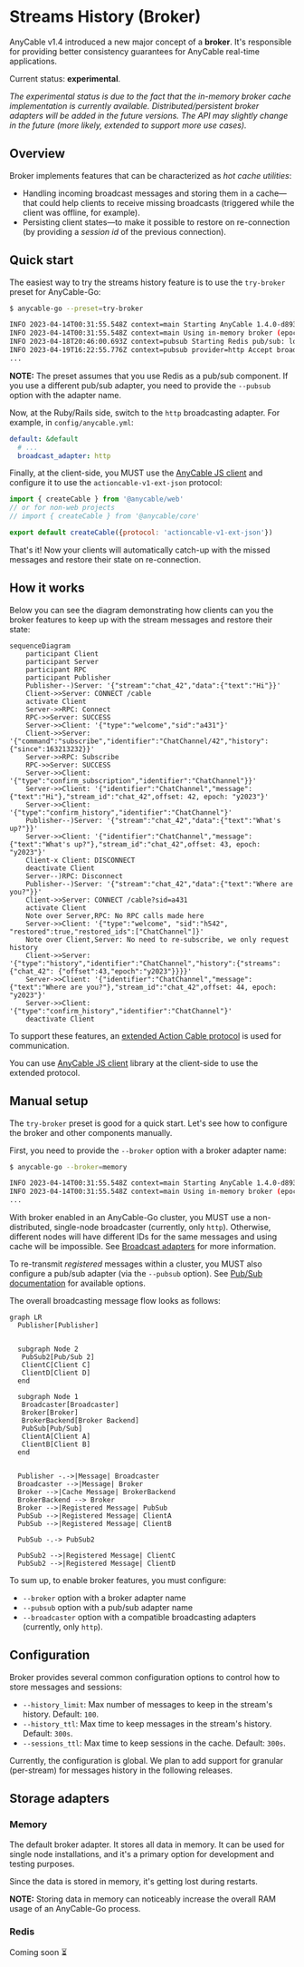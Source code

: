 # Streams History (Broker)

AnyCable v1.4 introduced a new major concept of a **broker**. It's responsible for providing better consistency guarantees for AnyCable real-time applications.

Current status: **experimental**.

_The experimental status is due to the fact that the in-memory broker cache implementation is currently available. Distributed/persistent broker adapters will be added in the future versions. The API may slightly change in the future (more likely, extended to support more use cases)._

## Overview

Broker implements features that can be characterized as _hot cache utilities_:

- Handling incoming broadcast messages and storing them in a cache—that could help clients to receive missing broadcasts (triggered while the client was offline, for example).
- Persisting client states—to make it possible to restore on re-connection (by providing a _session id_ of the previous connection).

## Quick start

The easiest way to try the streams history feature is to use the `try-broker` preset for AnyCable-Go:

```sh
$ anycable-go --preset=try-broker

INFO 2023-04-14T00:31:55.548Z context=main Starting AnyCable 1.4.0-d8939df (with mruby 1.2.0 (2015-11-17)) (pid: 87410, open file limit: 122880, gomaxprocs: 8)
INFO 2023-04-14T00:31:55.548Z context=main Using in-memory broker (epoch: vRXl, history limit: 100, history ttl: 300s, sessions ttl: 300s)
INFO 2023-04-18T20:46:00.693Z context=pubsub Starting Redis pub/sub: localhost:6379
INFO 2023-04-19T16:22:55.776Z context=pubsub provider=http Accept broadcast requests at http://localhost:8090/_broadcast
...
```

**NOTE:** The preset assumes that you use Redis as a pub/sub component. If you use a different pub/sub adapter, you need to provide the `--pubsub` option with the adapter name.

Now, at the Ruby/Rails side, switch to the `http` broadcasting adapter. For example, in `config/anycable.yml`:

```yaml
default: &default
  # ...
  broadcast_adapter: http
```

Finally, at the client-side, you MUST use the [AnyCable JS client](https://github.com/anycable/anycable-client) and configure it to use the `actioncable-v1-ext-json` protocol:

```js
import { createCable } from '@anycable/web'
// or for non-web projects
// import { createCable } from '@anycable/core'

export default createCable({protocol: 'actioncable-v1-ext-json'})
```

That's it! Now your clients will automatically catch-up with the missed messages and restore their state on re-connection.

## How it works

Below you can see the diagram demonstrating how clients can you the broker features to keep up with the stream messages and restore their state:

```mermaid
sequenceDiagram
    participant Client
    participant Server
    participant RPC
    participant Publisher
    Publisher--)Server: '{"stream":"chat_42","data":{"text":"Hi"}}'
    Client->>Server: CONNECT /cable
    activate Client
    Server->>RPC: Connect
    RPC->>Server: SUCCESS
    Server->>Client: '{"type":"welcome","sid":"a431"}'
    Client->>Server: '{"command":"subscribe","identifier":"ChatChannel/42","history":{"since":163213232}}'
    Server->>RPC: Subscribe
    RPC->>Server: SUCCESS
    Server->>Client: '{"type":"confirm_subscription","identifier":"ChatChannel"}}'
    Server->>Client: '{"identifier":"ChatChannel","message":{"text":"Hi"},"stream_id":"chat_42",offset: 42, epoch: "y2023"}'
    Server->>Client: '{"type":"confirm_history","identifier":"ChatChannel"}'
    Publisher--)Server: '{"stream":"chat_42","data":{"text":"What's up?"}}'
    Server->>Client: '{"identifier":"ChatChannel","message":{"text":"What's up?"},"stream_id":"chat_42",offset: 43, epoch: "y2023"}'
    Client-x Client: DISCONNECT
    deactivate Client
    Server--)RPC: Disconnect
    Publisher--)Server: '{"stream":"chat_42","data":{"text":"Where are you?"}}'
    Client->>Server: CONNECT /cable?sid=a431
    activate Client
    Note over Server,RPC: No RPC calls made here
    Server->>Client: '{"type":"welcome", "sid":"h542", "restored":true,"restored_ids":["ChatChannel"]}'
    Note over Client,Server: No need to re-subscribe, we only request history
    Client->>Server: '{"type":"history","identifier":"ChatChannel","history":{"streams": {"chat_42": {"offset":43,"epoch":"y2023"}}}}'
    Server->>Client: '{"identifier":"ChatChannel","message":{"text":"Where are you?"},"stream_id":"chat_42",offset: 44, epoch: "y2023"}'
    Server->>Client: '{"type":"confirm_history","identifier":"ChatChannel"}'
    deactivate Client
```

To support these features, an [extended Action Cable protocol](/misc/action_cable_protocol.md#action-cable-extended-protocol) is used for communication.

You can use [AnyCable JS client](https://github.com/anycable/anycable-client) library at the client-side to use the extended protocol.

## Manual setup

The `try-broker` preset is good for a quick start. Let's see how to configure the broker and other components manually.

First, you need to provide the `--broker` option with a broker adapter name:

```sh
$ anycable-go --broker=memory

INFO 2023-04-14T00:31:55.548Z context=main Starting AnyCable 1.4.0-d8939df (with mruby 1.2.0 (2015-11-17)) (pid: 87410, open file limit: 122880, gomaxprocs: 8)
INFO 2023-04-14T00:31:55.548Z context=main Using in-memory broker (epoch: vRXl, history limit: 100, history ttl: 300s, sessions ttl: 300s)
...
```

With broker enabled in an AnyCable-Go cluster, you MUST use a non-distributed, single-node broadcaster (currently, only `http`). Otherwise, different nodes will have different IDs for the same messages and using cache will be impossible. See [Broadcast adapters](/ruby/broadcast_adapters.md) for more information.

To re-transmit _registered_ messages within a cluster, you MUST also configure a pub/sub adapter (via the `--pubsub` option). See [Pub/Sub documentation](./pubsub.md) for available options.

The overall broadcasting message flow looks as follows:

```mermaid
graph LR
  Publisher[Publisher]


  subgraph Node 2
   PubSub2[Pub/Sub 2]
   ClientC[Client C]
   ClientD[Client D]
  end

  subgraph Node 1
   Broadcaster[Broadcaster]
   Broker[Broker]
   BrokerBackend[Broker Backend]
   PubSub[Pub/Sub]
   ClientA[Client A]
   ClientB[Client B]
  end


  Publisher -.->|Message| Broadcaster
  Broadcaster -->|Message| Broker
  Broker -->|Cache Message| BrokerBackend
  BrokerBackend --> Broker
  Broker -->|Registered Message| PubSub
  PubSub -->|Registered Message| ClientA
  PubSub -->|Registered Message| ClientB

  PubSub -.-> PubSub2

  PubSub2 -->|Registered Message| ClientC
  PubSub2 -->|Registered Message| ClientD
```

To sum up, to enable broker features, you must configure:

- `--broker` option with a broker adapter name
- `--pubsub` option with a pub/sub adapter name
- `--broadcaster` option with a compatible broadcasting adapters (currently, only `http`).

## Configuration

Broker provides several common configuration options to control how to store messages and sessions:

- `--history_limit`: Max number of messages to keep in the stream's history. Default: `100`.
- `--history_ttl`: Max time to keep messages in the stream's history. Default: `300s`.
- `--sessions_ttl`: Max time to keep sessions in the cache. Default: `300s`.

Currently, the configuration is global. We plan to add support for granular (per-stream) for messages history in the following releases.

## Storage adapters

### Memory

The default broker adapter. It stores all data in memory. It can be used for single node installations, and it's a primary option for development and testing purposes.

Since the data is stored in memory, it's getting lost during restarts.

**NOTE:** Storing data in memory can noticeably increase the overall RAM usage of an AnyCable-Go process.

### Redis

<p class="pro-badge-header"></p>

Coming soon ⏳
